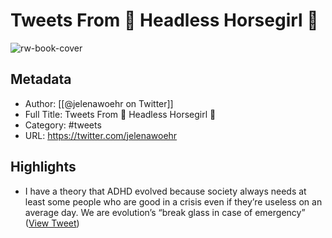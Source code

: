 # Tweets From 👻 Headless Horsegirl 👻

![rw-book-cover](https://pbs.twimg.com/profile_images/1447059877579223041/MFZVdqfH.jpg)

## Metadata
- Author: [[@jelenawoehr on Twitter]]
- Full Title: Tweets From 👻 Headless Horsegirl 👻
- Category: #tweets
- URL: https://twitter.com/jelenawoehr

## Highlights
- I have a theory that ADHD evolved because society always needs at least some people who are good in a crisis even if they’re useless on an average day.
  We are evolution’s “break glass in case of emergency” ([View Tweet](https://twitter.com/jelenawoehr/status/1369546939411304448))
